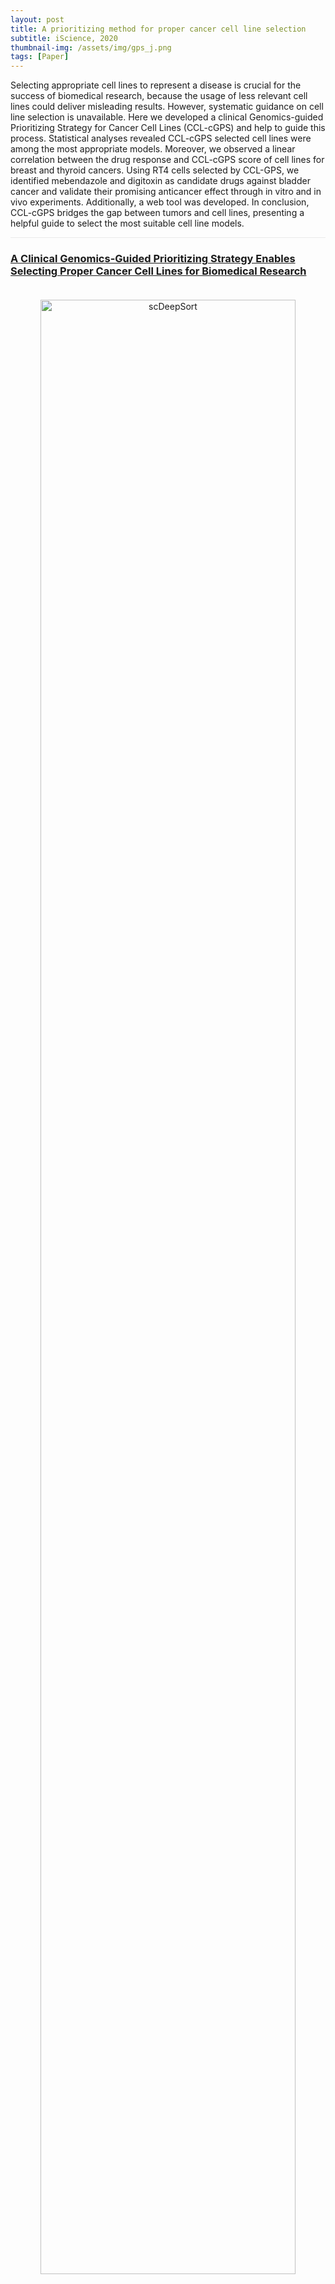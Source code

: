 ```yaml
---
layout: post
title: A prioritizing method for proper cancer cell line selection
subtitle: iScience, 2020
thumbnail-img: /assets/img/gps_j.png
tags: [Paper]
---
```


Selecting appropriate cell lines to represent a disease is crucial for the success of biomedical research, because the usage of less relevant cell lines could deliver misleading results. However, systematic guidance on cell line selection is unavailable. Here we developed a clinical Genomics-guided Prioritizing Strategy for Cancer Cell Lines (CCL-cGPS) and help to guide this process. Statistical analyses revealed CCL-cGPS selected cell lines were among the most appropriate models. Moreover, we observed a linear correlation between the drug response and CCL-cGPS score of cell lines for breast and thyroid cancers. Using RT4 cells selected by CCL-GPS, we identified mebendazole and digitoxin as candidate drugs against bladder cancer and validate their promising anticancer effect through in vitro and in vivo experiments. Additionally, a web tool was developed. In conclusion, CCL-cGPS bridges the gap between tumors and cell lines, presenting a helpful guide to select the most suitable cell line models.

<hr style="max-width:100%;height:1px;background:#eaeaea;border:none;">

<h3><a href="https://doi.org/10.1016/j.isci.2020.101748">A Clinical Genomics-Guided Prioritizing Strategy Enables Selecting Proper Cancer Cell Lines for Biomedical Research</a></h3>
<div style="text-align: center;padding-top: 20px;padding-bottom: 20px;">
  <a href="https://doi.org/10.1016/j.isci.2020.101748">
  <img src="https://www.cell.com/cms/10.1016/j.isci.2020.101748/asset/7ea1088b-2522-4fc9-9cc1-38fe18cf24d6/main.assets/fx1_lrg.jpg" alt="scDeepSort" style="width: 90%; height: auto;transition: transform 0.3s ease;" onmouseover="this.style.transform='scale(1.05)'" onmouseout="this.style.transform='scale(1)'" />
  </a>
</div>

<hr style="max-width:100%;height:1px;background:#eaeaea;border:none;">

<h3><a href="https://github.com/ZJUFanLab/CCL-cGPS">URL</a></h3>
<div>
<a href="https://github.com/ZJUFanLab/CCL-cGPS">https://github.com/ZJUFanLab/CCL-cGPS/</a>
</div>

<h3><a href="https://doi.org/10.1016/j.isci.2020.101748">Publication</a></h3>
<div>
<a href="https://doi.org/10.1016/j.isci.2020.101748">https://doi.org/10.1016/j.isci.2020.101748</a>
</div>
